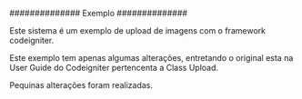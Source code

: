 ##############
  Exemplo
##############

Este sistema é um exemplo de upload de imagens com o framework codeigniter.

Este exemplo tem apenas algumas alterações, entretando o original esta na User Guide do Codeigniter pertencenta a Class Upload.


Pequinas alterações foram realizadas.
